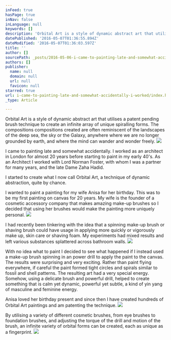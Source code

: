 ```yaml
---
inFeed: true
hasPage: true
inNav: false
inLanguage: null
keywords: []
description: 'Orbital Art is a style of dynamic abstract art that utilises a patent pending brush technique to create an infinite array of unique spiralling forms. The compositions compositions created are often reminiscent of the landscapes of the deep sea, the sky or the Galaxy, anywhere where we are no longer grounded by earth, and where the mind can wander and wonder freely.'
datePublished: '2016-05-07T01:36:55.894Z'
dateModified: '2016-05-07T01:36:03.597Z'
title: ''
author: []
sourcePath: _posts/2016-05-06-i-came-to-painting-late-and-somewhat-accidentally-i-worked.md
authors: []
publisher:
  name: null
  domain: null
  url: null
  favicon: null
starred: true
url: i-came-to-painting-late-and-somewhat-accidentally-i-worked/index.html
_type: Article

---
```

Orbital Art is a style of dynamic abstract art that utilises a patent pending brush technique to create an infinite array of unique spiralling forms. The compositions compositions created are often reminiscent of the landscapes of the deep sea, the sky or the Galaxy, anywhere where we are no longer grounded by earth, and where the mind can wander and wonder freely.
![](https://the-grid-user-content.s3-us-west-2.amazonaws.com/0b3a38da-db2e-4ad4-9ff6-c0930b448b3f.jpg)

I came to painting late and somewhat accidentally. I worked as an architect in London for almost 20 years before starting to paint in my early 40's. As an Architect I worked with Lord Norman Foster, with whom I was a partner for many years, and the late Dame Zaha Hadid.

I started to create what I now call Orbital Art, a technique of dynamic abstraction, quite by chance.

I wanted to paint a painting for my wife Anisa for her birthday. This was to be my first painting on canvas for 20 years. My wife is the founder of a cosmetic accessory company that makes amazing make-up brushes so I decided that using her brushes would make the painting more uniquely personal.
![](https://the-grid-user-content.s3-us-west-2.amazonaws.com/6a0d9548-9ec7-4744-a41f-5579ed10709d.jpg)

I had recently been tinkering with the idea that a spinning make-up brush or shaving brush could have usage in applying more quickly or vigorously make up, skin care or shaving foam. My experiments had mixed results and left various substances splattered across bathroom walls.
![](https://the-grid-user-content.s3-us-west-2.amazonaws.com/62563bb2-5b82-49fa-8d1c-39b9a0d63f17.jpg)

With no idea what to paint I decided to see what happened if I instead used a make-up brush spinning in an power drill to apply the paint to the canvas. The results were surprising and very exciting. Rather than paint flying everywhere, if careful the paint formed tight circles and spirals similar to fossil and shell patterns. The resulting art had a very special energy. Somehow, using a delicate brush and powerful drill, helped to create something that is calm yet dynamic, powerful yet subtle, a kind of yin yang of masculine and feminine energy.

Anisa loved her birthday present and since then I have created hundreds of Orbital Art paintings and am patenting the technique.
![](https://the-grid-user-content.s3-us-west-2.amazonaws.com/019b8890-953f-4f00-83b7-8235d1f5395d.jpg)

By utilising a variety of different cosmetic brushes, from eye brushes to foundation brushes, and adjusting the torque of the drill and motion of the brush, an infinite variety of orbital forms can be created, each as unique as a fingerprint.
![](https://the-grid-user-content.s3-us-west-2.amazonaws.com/699b0421-23c7-44cd-8b93-5ec437df7bbe.jpg)